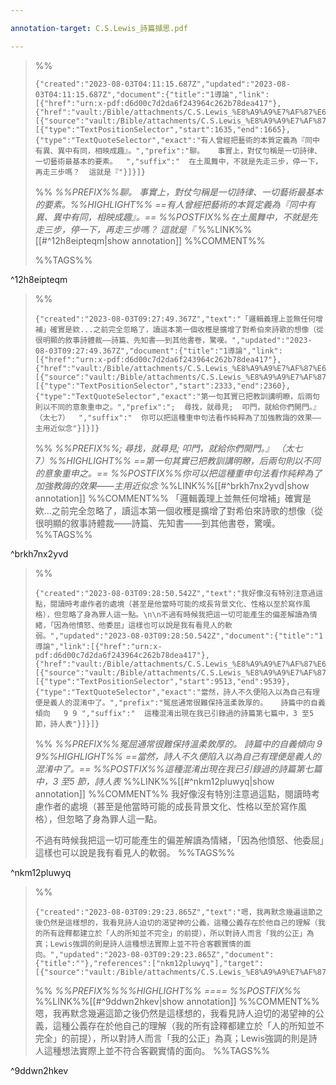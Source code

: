 ```yaml
---

annotation-target: C.S.Lewis_詩篇擷思.pdf

---
```


>%%
>```annotation-json
>{"created":"2023-08-03T04:11:15.687Z","updated":"2023-08-03T04:11:15.687Z","document":{"title":"1導論","link":[{"href":"urn:x-pdf:d6d00c7d2da6f243964c262b78dea417"},{"href":"vault:/Bible/attachments/C.S.Lewis_%E8%A9%A9%E7%AF%87%E6%93%B7%E6%80%9D.pdf"}],"documentFingerprint":"d6d00c7d2da6f243964c262b78dea417"},"uri":"vault:/Bible/attachments/C.S.Lewis_%E8%A9%A9%E7%AF%87%E6%93%B7%E6%80%9D.pdf","target":[{"source":"vault:/Bible/attachments/C.S.Lewis_%E8%A9%A9%E7%AF%87%E6%93%B7%E6%80%9D.pdf","selector":[{"type":"TextPositionSelector","start":1635,"end":1665},{"type":"TextQuoteSelector","exact":"有人曾經把藝術的本質定義為『同中有異、異中有同，相映成趣』。","prefix":"聊。   事實上，對仗勻稱是一切詩律、一切藝術最基本的要素。  ","suffix":"  在土風舞中，不就是先走三步，停一下，再走三步嗎？  這就是『"}]}]}
>```
>%%
>*%%PREFIX%%聊。   事實上，對仗勻稱是一切詩律、一切藝術最基本的要素。%%HIGHLIGHT%% ==有人曾經把藝術的本質定義為『同中有異、異中有同，相映成趣』。== %%POSTFIX%%在土風舞中，不就是先走三步，停一下，再走三步嗎？  這就是『*
>%%LINK%%[[#^12h8eipteqm|show annotation]]
>%%COMMENT%%
>
>%%TAGS%%
>
^12h8eipteqm


>%%
>```annotation-json
>{"created":"2023-08-03T09:27:49.367Z","text":"「邏輯義理上並無任何增補」確實是欸...之前完全忽略了，讀這本第一個收穫是擴增了對希伯來詩歌的想像（從很明顯的敘事詩體裁——詩篇、先知書——到其他書卷，驚嘆。","updated":"2023-08-03T09:27:49.367Z","document":{"title":"1導論","link":[{"href":"urn:x-pdf:d6d00c7d2da6f243964c262b78dea417"},{"href":"vault:/Bible/attachments/C.S.Lewis_%E8%A9%A9%E7%AF%87%E6%93%B7%E6%80%9D.pdf"}],"documentFingerprint":"d6d00c7d2da6f243964c262b78dea417"},"uri":"vault:/Bible/attachments/C.S.Lewis_%E8%A9%A9%E7%AF%87%E6%93%B7%E6%80%9D.pdf","target":[{"source":"vault:/Bible/attachments/C.S.Lewis_%E8%A9%A9%E7%AF%87%E6%93%B7%E6%80%9D.pdf","selector":[{"type":"TextPositionSelector","start":2333,"end":2360},{"type":"TextQuoteSelector","exact":"第一句其實已把教訓講明瞭，后兩句則以不同的意象重申之。","prefix":";  尋找，就尋見;  叩門，就給你們開門。』  （太七7）  ","suffix":"  你可以把這種重申句法看作純粹為了加強教誨的效果——主用近似念"}]}]}
>```
>%%
>*%%PREFIX%%;  尋找，就尋見;  叩門，就給你們開門。』  （太七7）%%HIGHLIGHT%% ==第一句其實已把教訓講明瞭，后兩句則以不同的意象重申之。== %%POSTFIX%%你可以把這種重申句法看作純粹為了加強教誨的效果——主用近似念*
>%%LINK%%[[#^brkh7nx2yvd|show annotation]]
>%%COMMENT%%
>「邏輯義理上並無任何增補」確實是欸...之前完全忽略了，讀這本第一個收穫是擴增了對希伯來詩歌的想像（從很明顯的敘事詩體裁——詩篇、先知書——到其他書卷，驚嘆。
>%%TAGS%%
>
^brkh7nx2yvd


>%%
>```annotation-json
>{"created":"2023-08-03T09:28:50.542Z","text":"我好像沒有特別注意過這點，閱讀時考慮作者的處境（甚至是他當時可能的成長背景文化、性格以至於寫作風格），但忽略了身為罪人這一點。\n\n不過有時候我把這一切可能產生的偏差解讀為情緒，「因為他憤怒、他委屈」這樣也可以說是我有看見人的軟弱。","updated":"2023-08-03T09:28:50.542Z","document":{"title":"1導論","link":[{"href":"urn:x-pdf:d6d00c7d2da6f243964c262b78dea417"},{"href":"vault:/Bible/attachments/C.S.Lewis_%E8%A9%A9%E7%AF%87%E6%93%B7%E6%80%9D.pdf"}],"documentFingerprint":"d6d00c7d2da6f243964c262b78dea417"},"uri":"vault:/Bible/attachments/C.S.Lewis_%E8%A9%A9%E7%AF%87%E6%93%B7%E6%80%9D.pdf","target":[{"source":"vault:/Bible/attachments/C.S.Lewis_%E8%A9%A9%E7%AF%87%E6%93%B7%E6%80%9D.pdf","selector":[{"type":"TextPositionSelector","start":9513,"end":9539},{"type":"TextQuoteSelector","exact":"當然，詩人不久便陷入以為自己有理便是義人的混淆中了。","prefix":"冤屈通常很難保持溫柔敦厚的。   詩篇中的自義傾向   9 9 ","suffix":"  這種混淆出現在我已引錄過的詩篇第七篇中，3 至5 節，詩人表"}]}]}
>```
>%%
>*%%PREFIX%%冤屈通常很難保持溫柔敦厚的。   詩篇中的自義傾向   9 9%%HIGHLIGHT%% ==當然，詩人不久便陷入以為自己有理便是義人的混淆中了。== %%POSTFIX%%這種混淆出現在我已引錄過的詩篇第七篇中，3 至5 節，詩人表*
>%%LINK%%[[#^nkm12pluwyq|show annotation]]
>%%COMMENT%%
>我好像沒有特別注意過這點，閱讀時考慮作者的處境（甚至是他當時可能的成長背景文化、性格以至於寫作風格），但忽略了身為罪人這一點。
>
>不過有時候我把這一切可能產生的偏差解讀為情緒，「因為他憤怒、他委屈」這樣也可以說是我有看見人的軟弱。
>%%TAGS%%
>
^nkm12pluwyq


>%%
>```annotation-json
>{"created":"2023-08-03T09:29:23.865Z","text":"嗯，我再默念幾遍這節之後仍然是這樣想的，我看見詩人迫切的渴望神的公義，這種公義存在於他自己的理解（我的所有詮釋都建立於「人的所知並不完全」的前提），所以對詩人而言「我的公正」為真；Lewis強調的則是詩人這種想法實際上並不符合客觀實情的面向。","updated":"2023-08-03T09:29:23.865Z","document":{"title":""},"references":["nkm12pluwyq"],"target":[{"source":"vault:/Bible/attachments/C.S.Lewis_%E8%A9%A9%E7%AF%87%E6%93%B7%E6%80%9D.pdf"}],"uri":"vault:/Bible/attachments/C.S.Lewis_%E8%A9%A9%E7%AF%87%E6%93%B7%E6%80%9D.pdf"}
>```
>%%
>*%%PREFIX%%%%HIGHLIGHT%% ==== %%POSTFIX%%*
>%%LINK%%[[#^9ddwn2hkev|show annotation]]
>%%COMMENT%%
>嗯，我再默念幾遍這節之後仍然是這樣想的，我看見詩人迫切的渴望神的公義，這種公義存在於他自己的理解（我的所有詮釋都建立於「人的所知並不完全」的前提），所以對詩人而言「我的公正」為真；Lewis強調的則是詩人這種想法實際上並不符合客觀實情的面向。
>%%TAGS%%
>
^9ddwn2hkev

